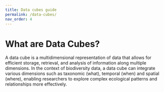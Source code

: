 ```yaml
---
title: Data cubes guide
permalink: /data-cubes/
nav_order: 4
---
```


# What are Data Cubes?

A data cube is a multidimensional representation of data that allows for efficient storage, retrieval, and analysis of information along multiple dimensions. In the context of biodiversity data, a data cube can integrate various dimensions such as taxonomic (what), temporal (when) and spatial (where), enabling researchers to explore complex ecological patterns and relationships more effectively.
